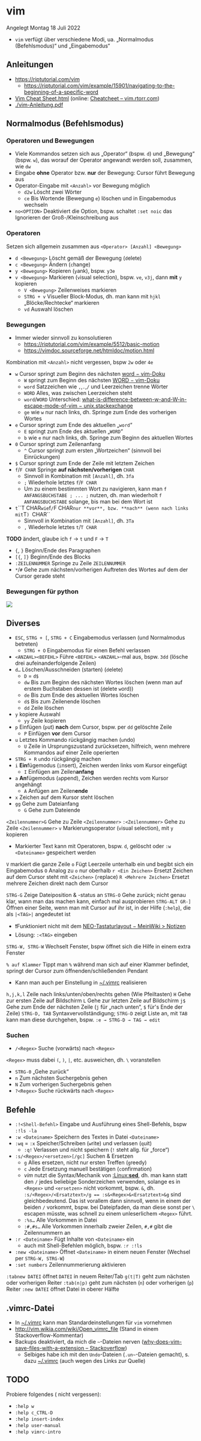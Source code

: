 # vim
Angelegt Montag 18 Juli 2022


* ``vim`` verfügt über verschiedene Modi, ua. „Normalmodus (Befehlsmodus)“ und „Eingabemodus“


Anleitungen
-----------

* <https://riptutorial.com/vim>
	* <https://riptutorial.com/vim/example/15901/navigating-to-the-beginning-of-a-specific-word>
* [Vim Cheat Sheet.html](file:///home/philipp/zim_wiki/Internetseiten/Vim%20Cheat%20Sheet.html) (online: [Cheatcheet – vim.rtorr.com](https://vim.rtorr.com/))
* [./vim-Anleitung.pdf](./vim/vim-Anleitung.pdf)


Normalmodus (Befehlsmodus)
--------------------------

### Operatoren und Bewegungen

* Viele Kommandos setzen sich aus „Operator“ (bspw. ``d``) und „Bewegung“ (bspw. ``w``), das worauf der Operator angewandt werden soll, zusammen, wie ``dw``
* Eingabe **ohne** Operator bzw. **nur** der Bewegung: Cursor führt Bewegung aus
* Operator-Eingabe mit ``<Anzahl>`` vor Bewegung möglich
	* ``d2w`` Löscht zwei Wörter
	* ``ce`` Bis Wortende (Bewegung ``e``) löschen und in Eingabemodus wechseln
* ``no<OPTION>`` Deaktiviert die Option, bspw. schaltet ``:set noic`` das Ignorieren der Groß-/Kleinschreibung aus


### Operatoren
Setzen sich allgemein zusammen aus
``<Operator> [Anzahl] <Bewegung>``

* ``d <Bewegung>`` Löscht gemäß der Bewegung (``d``elete)
* ``c <Bewegung>`` Ändern (``c``hange)
* ``y <Bewegung>`` Kopieren (``y``ank), bspw. ``y3e``
* ``v <Bewegung>`` Markieren (``v``isual selection), bspw. ``ve``, ``v3j``, dann **mit** ``y`` kopieren
	* ``V <Bewegung>`` Zeilenweises markieren
	* ``STRG + v`` Visueller Block-Modus, dh. man kann mit ``hjkl`` „Blöcke/Rechtecke“ markieren
	* ``vd`` Auswahl löschen


### Bewegungen

* Immer wieder sinnvoll zu konsolutieren
	* <https://riptutorial.com/vim/example/5512/basic-motion>
	* <https://vimdoc.sourceforge.net/htmldoc/motion.html>

Kombination mit ``<Anzahl>`` nicht vergessen, bspw ``2w`` oder ``4e``

* ``w`` Cursor springt zum Beginn des nächsten [word − vim-Doku](https://vimdoc.sourceforge.net/htmldoc/motion.html#word)
	* ``W`` springt zum Beginn des nächsten [WORD − vim-Doku](https://vimdoc.sourceforge.net/htmldoc/motion.html#WORD)
	* ``word`` Satzzeichen wie ``,``,``.``,``/`` und Leerzeichen trenne Wörter
	* ``WORD`` Alles, was zwischen Leerzeichen steht
	* ``word``/``WORD`` Unterschied: [what-is-difference-between-w-and-W-in-escape-mode-of-vim − unix.stackexchange](https://unix.stackexchange.com/questions/106425/what-is-difference-between-w-and-w-in-escape-mode-of-vim)
	* ``ge`` wie ``w`` nur nach links, dh. Springe zum Ende des vorherigen Wortes
* ``e`` Cursor springt zum Ende des aktuellen „``word``“
	* ``E`` springt zum Ende des aktuellen „``WORD``“
	* ``b`` wie ``e`` nur nach links, dh. Springe zum Beginn des aktuellen Wortes
* ``0`` Cursor springt zum Zeilenanfang
	* ``^`` Cursor springt zum ersten „Wortzeichen“ (sinnvoll bei Einrückungen)
* ``$`` Cursor springt zum Ende der Zeile mit letztem Zeichen
* ``f``/``F CHAR`` Springe **auf nächsten/vorherigen** ``CHAR``
	* Sinnvoll in Kombination mit ``[Anzahl]``, dh. ``3fa``
	* ``;`` Wiederhole letztes ``f``/``F CHAR``
	* Um zu einem bestimmten Wort zu navigieren, kann man ``f ANFANGSBUCHSTABE ; ... ;`` nutzen, dh. man wiederholt ``f ANFANGSBUCHSTABE`` solange, bis man bei dem Wort ist
* ``t``\``T CHAR`` wie ``f``/``F CHAR`` nur **vor**, bzw. **nach** (wenn nach links mit ``T``) ``CHAR``
	* Sinnvoll in Kombination mit ``[Anzahl]``, dh. ``3Ta``
	* ``,`` Wiederhole letztes ``t``/``T CHAR``

**TODO** ändert, glaube ich ``f`` → ``t`` und ``F`` → ``T``

* ``{``, ``}`` Beginn/Ende des Paragraphen
* ``[{``, ``]}`` Beginn/Ende des Blocks
* ``:ZEILENNUMMER`` Springe zu Zeile ``ZEILENNUMMER``
* ``*``/``#`` Gehe zum nächsten/vorherigen Auftreten des Wortes auf dem der Cursor gerade steht


### Bewegungen für python
![](./vim/pasted_image.png)

Diverses
--------

* ``ESC``, ``STRG + [``, ``STRG + C`` Eingabemodus verlassen (und Normalmodus betreten)
	* ``STRG + O`` Eingabemodus für einen Befehl verlassen
* ``<ANZAHL><BEFEHL>`` Führe ``<BEFEHL>`` ``<ANZAHL>``-mal aus, bspw. ``3dd`` (lösche drei aufeinanderfolgende Zeilen)
* ``d…`` Löschen/Ausschneiden (starten) (``d``elete)
	* ``D`` = ``d$``
	* ``dw`` Bis zum Beginn des nächsten Wortes löschen (wenn man auf erstem Buchstaben dessen ist (``d``elete ``w``ord))
	* ``de`` Bis zum Ende des aktuellen Wortes löschen
	* ``d$`` Bis zum Zeilenende löschen
	* ``dd`` Zeile löschen
* ``y`` kopiere Auswahl
	* ``yy`` Zeile kopieren
* ``p`` Einfügen (``p``ut) **nach** dem Cursor, bspw. per ``dd`` gelöschte Zeile
	* ``P`` Einfügen **vor** dem Cursor
* ``u`` Letztes Kommando rückgängig machen (``u``ndo)
	* ``U`` Zeile in Ursprungszustand zurücksetzen, hilfreich, wenn mehrere Kommandos auf einer Zeile operierten
* ``STRG + R`` ``u``ndo rückgängig machen
* ``i`` **Ein**fügemodus (``i``nsert), Zeichen werden links vom Kursor eingefügt
	* ``I`` Einfügen am Zeilen**anfang**
* ``a`` **An**fügemodus (``a``ppend), Zeichen werden rechts vom Kursor angehängt
	* ``A`` Anfügen am Zeilen**ende**
* ``x`` Zeichen auf dem Kursor steht löschen
* ``gg`` Gehe zum Dateianfang
	* ``G`` Gehe zum Dateiende

``<Zeilennummer>G`` Gehe zu Zeile ``<Zeilennummer>``
``:<Zeilennummer>`` Gehe zu Zeile ``<Zeilennummer>``
``v`` Markierungsoperator (``v``isual selection), mit ``y`` kopieren

* Markierter Text kann mit Operatoren, bspw. ``d``, gelöscht oder ``:w <Dateiname>`` gespeichert werden

``V`` markiert die ganze Zeile
``o`` Fügt Leerzeile unterhalb ein und begibt sich ein Eingabemodus
``O`` Analog zu ``o`` nur oberhalb
``r <Ein Zeichen>`` Ersetzt Zeichen auf dem Cursor steht mit ``<Zeichen>`` (``r``eplace)
``R <Mehrere Zeichen>`` Ersetzt mehrere Zeichen direkt nach dem Cursor

``STRG-G`` Zeige Dateiposition & -status an
``STRG-O`` Gehe zurück; nicht genau klar, wann man das machen kann, einfach mal ausprobieren
``STRG-ALT GR-]`` Öffnen einer Seite, wenn man mit Cursor auf ihr ist, in der Hilfe (``:help``), die als ``|<TAG>|`` angedeutet ist

* ❗️Funktioniert nicht mit dem [NEO-Tastaturlayout − MeinWiki > Notizen]()
* Lösung: ``:<TAG>`` eingeben

``STRG-W, STRG-W`` Wechselt Fenster, bspw öffnet sich die Hilfe in einem extra Fenster

``% auf Klammer`` Tippt man ``%`` während man sich auf einer Klammer befindet, springt der Cursor zum öffnenden/schließenden Pendant

* Kann man auch per Einstellung in [~/.vimrc](file:///home/philipp/.vimrc) realisieren

``h,j,k,l`` Zeile nach links/unten/oben/rechts gehen (Wie Pfeiltasten)
``H`` Gehe zur ersten Zeile auf Bildschirm
``L`` Gehe zur letzten Zeile auf Bildschirm
``j$`` Gehe zum Ende der nächsten Zeile (``j`` für „nach unten“, ``$`` für's Ende der Zeile)
``STRG-D, TAB`` Syntaxvervollständigung; ``STRG-D`` zeigt Liste an, mit ``TAB`` kann man diese durchgehen, bspw. ``:e → STRG-D → TAG → edit``

### Suchen

* ``/<Regex>`` Suche (vorwärts) nach ``<Regex>``

``<Regex>`` muss dabei ``(``, ``)``, ``|``, etc. ausweichen, dh. ``\`` voranstellen

* ``STRG-0`` „Gehe zurück“
* ``n`` Zum nächsten Suchergebnis gehen
* ``N`` Zum vorherigen Suchergebnis gehen
* ``?<Regex>`` Suche rückwärts nach ``<Regex>``


Befehle
-------

* ``:!<Shell-Befehl>`` Eingabe und Ausführung eines Shell-Befehls, bspw ``:!ls -la``
* ``:w <Dateiname>`` Speichern des Textes in Datei ``<Dateiname>``
* ``:wq`` = ``:x`` Speicher/Schreiben (``w``rite) und verlassen (``q``uit)
	* ``:q!`` Verlassen und nicht speichern (``!`` steht allg. für „force“)
* ``:s/<Regex>/<ersetzen>[/gc]`` Suchen & Ersetzen
	* ``g`` Alles ersetzen, nicht nur ersten Treffen (``g``reedy)
	* ``c`` Jede Ersetzung manuell bestätigen (``c``onfirmation)
	* *vim* nutzt die Syntax/Mechanik von [:Linux:**sed**](./sed.md), dh. man kann statt den ``/`` jedes beliebige Sonderzeichen verwenden, solange es in ``<Regex>`` und ``<ersetzen>`` nicht vorkommt, bspw. ``&``, dh. ``:s/<Regex>/<Ersatztext>/g == :s&<Regex>&<Ersatztext>&g`` sind gleichbedeutend. Das ist vorallem dann sinnvoll, wenn in einem der beiden ``/`` vorkommt, bspw. bei Dateipfaden, da man diese sonst per ``\`` escapen müsste, was schnell zu einem unleserlichem ``<Regex>`` führt.
	* ``:%s…`` Alle Vorkommen in Datei
	* ``:#,#s…`` Alle Vorkommen innerhalb zweier Zeilen, ``#,#`` gibt die Zeilennummern an
* ``:r <Dateiname>`` Fügt Inhalte von ``<Dateiname>`` ein
	* auch mit Shell-Befehlen möglich, bspw. ``:r :!ls``
* ``:new <Dateiname>`` Öffnet ``<Dateiname>`` in einem neuen Fenster (Wechsel per ``STRG-W, STRG-W``)
* ``:set numbers`` Zeilennummerierung aktivieren

``:tabnew DATEI`` öffnet ``DATEI`` in neuem Reiter/Tab
``g(t|T)`` geht zum nächsten oder vorherigen Reiter
``:tab(n|p)`` geht zum nächsten (``n``) oder vorherigen (``p``) Reiter
``:new DATEI`` öffnet Datei in oberer Hälfte

.vimrc-Datei
------------

* In [~/.vimrc](file:///home/philipp/.vimrc) kann man Standardeinstellungen für ``vim`` vornehmen
* <http://vim.wikia.com/wiki/Open_vimrc_file> (Stand in einem Stackoverflow-Kommentar)
* Backups deaktiviert, da mich die ``~``-Dateien nerven ([why-does-vim-save-files-with-a-extension – Stackoverflow](https://stackoverflow.com/questions/607435/why-does-vim-save-files-with-a-extension))
	* Selbiges habe ich mit den ``Undo``-Dateien (``.un~``-Dateien gemacht), s. dazu [~/.vimrc](file:///home/philipp/.vimrc) (auch wegen des Links zur Quelle)


TODO
----
Probiere folgendes (<ENTER> nicht vergessen):

* ``:help w``
* ``:help c_CTRL-D``
* ``:help insert-index``
* ``:help user-manual``
* ``:help vimrc-intro``





